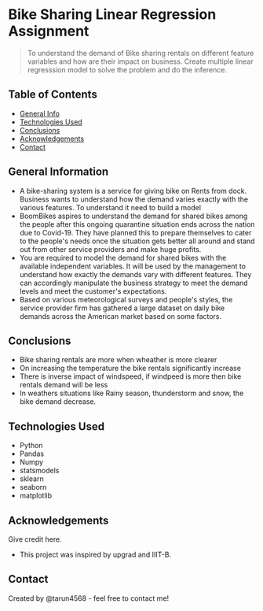 # Bike Sharing Linear Regression Assignment
> To understand the demand of Bike sharing rentals on different feature variables and how are their impact on business. Create multiple linear regresssion model to solve the problem and do the inference.


## Table of Contents
* [General Info](#general-information)
* [Technologies Used](#technologies-used)
* [Conclusions](#conclusions)
* [Acknowledgements](#acknowledgements)
* [Contact](#contact)


## General Information
- A bike-sharing system is a service for giving bike on Rents from dock. Business wants to understand how the demand varies exactly with the various features. To understand it need to build a model
- BoomBikes aspires to understand the demand for shared bikes among the people after this ongoing quarantine situation ends across the nation due to Covid-19. They have planned this to prepare themselves to cater to the people's needs once the situation gets better all around and stand out from other service providers and make huge profits.
- You are required to model the demand for shared bikes with the available independent variables. It will be used by the management to understand how exactly the demands vary with different features. They can accordingly manipulate the business strategy to meet the demand levels and meet the customer's expectations.
- Based on various meteorological surveys and people's styles, the service provider firm has gathered a large dataset on daily bike demands across the American market based on some factors.


## Conclusions
- Bike sharing rentals are more when wheather is more clearer
- On increasing the temperature the bike rentals significantly increase
- There is inverse impact of windspeed, if windpeed is more then bike rentals demand will be less
- In weathers situations like Rainy season, thunderstorm and snow, the bike demand decrease.


## Technologies Used
- Python
- Pandas
- Numpy
- statsmodels
- sklearn
- seaborn
- matplotlib

## Acknowledgements
Give credit here.
- This project was inspired by upgrad and IIIT-B.


## Contact
Created by @tarun4568 - feel free to contact me!

